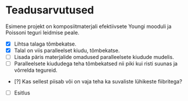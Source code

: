 # Teadusarvutused

Esimene projekt on komposiitmaterjali efektiivsete Youngi mooduli ja Poissoni teguri leidmise peale.

- [x] Lihtsa talaga tõmbekatse.
- [x] Talal on viis paralleelset kiudu, tõmbekatse.
- [ ] Lisada päris materjalide omadused paralleelsete kiudude mudelis.
- [ ] Paralleelsete kiududega teha tõmbekatsed nii piki kui risti suunas ja võrrelda tegureid.
- [?] Kas sellest piisab või on vaja teha ka suvaliste lühikeste fiibritega?
- [ ] Esitlus
